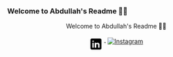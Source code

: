 ### Welcome to Abdullah's Readme 🚶‍♂️

<!--
**Dementor28/Dementor28** is a ✨ _special_ ✨ repository because its `README.md` (this file) appears on your GitHub profile.

Here are some ideas to get you started:

- 🔭 I’m currently working on ...
- 🌱 I’m currently learning ...
- 👯 I’m looking to collaborate on ...
- 🤔 I’m looking for help with ...
- 💬 Ask me about ...
- 📫 How to reach me: ...
- 😄 Pronouns: ...
- ⚡ Fun fact: ...
-->
<div align='center'>
  <p> Welcome to Abdullah's Readme 🚶‍♂️</p>
  <!--  Linkedin Logo  -->
  <p align='center'>
    <a href="https://www.linkedin.com/in/abdullah-11503025b">
      <img src="https://raw.githubusercontent.com/simple-icons/simple-icons/develop/icons/linkedin.svg" alt="LinkedIn" height="30" style="vertical-align:top; margin:4px">
    </a>
    
<!--  Instagram Logo    -->
  <a href="https://www.instagram.com/abduls_20/">
      <img src="https://raw.githubusercontent.com/simple-icons/simple-icons/develop/icons/instagram.svg" alt="Instagram" height="30" style="vertical-align:top; margin:4px">
    </a>
  </p>
</div>



